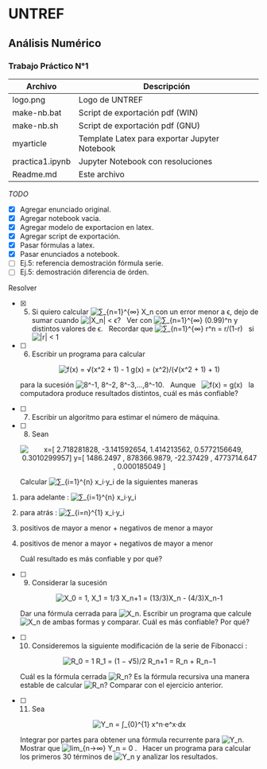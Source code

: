 # UNTREF
## Análisis Numérico
### Trabajo Práctico N°1


| Archivo         | Descripción 
|-                |-
| logo.png 	      | Logo de UNTREF
| make-nb.bat	  | Script de exportación pdf (WIN) 
| make-nb.sh 	  | Script de exportación pdf (GNU) 
| myarticle	      | Template Latex para exportar Jupyter Notebook
| practica1.ipynb | Jupyter Notebook con resoluciones
| Readme.md       | Este archivo

_TODO_

- [X] Agregar enunciado original.
- [X] Agregar notebook vacia.
- [X] Agregar modelo de exportacion en latex.
- [X] Agregar script de exportación.
- [X] Pasar fórmulas a latex.
- [X] Pasar enunciados a notebook.
- [ ] Ej.5: referencia demostración fórmula serie. 
- [ ] Ej.5: demostración diferencia de órden. 

Resolver

- [X] 5. Si quiero calcular ![
        ∑_{n=1}^{∞} X_n
    ](http://latex.codecogs.com/png.latex?\inline\sum_{n=1}^{\infty}%20x_n) 
    con un error menor a ϵ, dejo de sumar cuando ![
        |X_n| < ϵ
    ](http://latex.codecogs.com/png.latex?\inline\left|x_n\right|<\epsilon)?  
    Ver con ![
        ∑_{n=1}^{∞} (0.99)^n
    ](http://latex.codecogs.com/png.latex?\inline\sum_{n=1}^{\infty}%20(0.99)^n) 
    y distintos valores de ϵ.  
    Recordar que ![
        ∑_{n=1}^{∞} r^n  =  r/(1-r)
    ](http://latex.codecogs.com/png.latex?\inline\sum_{n=1}^{\infty}%20r^n={r\over%201-r})   
    si   ![
        |r| < 1
    ](http://latex.codecogs.com/png.latex?\inline\left|r\right|<1)

- [ ] 6. Escribir un programa para calcular

    <span style="display:block;text-align:center">![
        f(x) = √(x^2 + 1) - 1
        g(x) = (x^2)/(√(x^2 + 1) + 1)
    ](http://latex.codecogs.com/png.latex?\begin{matrix}f(x)=\sqrt{x^2+1}-1\\\g(x)=\frac{x^2}{\sqrt{x^2+1}+1}\end{matrix})</span>

    para la sucesión ![
        8^-1, 8^-2, 8^-3,...,8^-10
    ](http://latex.codecogs.com/png.latex?\inline%208^{-1},8^{-2},8^{-3},\dotso,8^{-10}).  
    Aunque   ![
        f(x) = g(x)
    ](http://latex.codecogs.com/png.latex?\inline%20f(x)=g(x))   
    la computadora produce resultados distintos, cuál es más confiable?

- [ ] 7. Escribir un algoritmo para estimar el número de máquina.

- [ ] 8. Sean 

    <span style="display:block;text-align:center">![
        x=[ 2.718281828, -3.141592654, 1.414213562, 0.5772156649, 0.3010299957]
        y=[ 1486.2497  ,  878366.9879, -22.37429  , 4773714.647 , 0.000185049 ]
    ](https://latex.codecogs.com/png.image?\begin{matrix}x=[2.718281828,-3.141592654,1.414213562,0.5772156649,0.3010299957]\\\y=[1486.2497,878366.9879,-22.37429,4773714.647,0.000185049]\end{matrix})</span>

    Calcular ![
        ∑_{i=1}^{n} x_i·y_i
    ](http://latex.codecogs.com/png.latex?\inline\sum_{i=1}^n%20x_i%20y_i)
    de la siguientes maneras

1.  para adelante : ![
        ∑_{i=1}^{n} x_i·y_i
    ](http://latex.codecogs.com/png.latex?\inline\sum_{i=1}^n%20x_i%20y_i)
2.  para atrás : ![
        ∑_{i=n}^{1} x_i·y_i
    ](http://latex.codecogs.com/png.latex?\inline\sum_{i=n}^1%20x_i%20y_i)
3.  positivos de mayor a menor + negativos de menor a mayor
4.  positivos de menor a mayor + negativos de mayor a menor
    
    Cuál resultado es más confiable y por qué?

- [ ] 9. Considerar la sucesión 

    <span style="display:block;text-align:center"> ![
          X_0 = 1,    
          X_1 = 1/3    
        X_n+1 = (13/3)X_n - (4/3)X_n-1
    ](https://latex.codecogs.com/png.image?\begin{matrix}x_0=1,x_1=\frac{1}{3}\\\x_{n+1}=\frac{13}{3}x_n%20-\frac{4}{3}x_{n-1}\end{matrix}) </span>

    Dar una fórmula cerrada para ![
        X_n
    ](https://latex.codecogs.com/png.image?\inline%20x_n).
    Escribir un programa que calcule ![
        X_n
    ](https://latex.codecogs.com/png.image?\inline%20x_n)
    de ambas formas y comparar. Cuál es más confiable? Por qué?

- [ ] 10. Consideremos la siguiente modificación de la serie de Fibonacci : 

    <span style="display:block;text-align:center"> ![
          R_0 = 1
          R_1 = (1 − √5)/2
        R_n+1 = R_n + R_n−1
    ](http://latex.codecogs.com/png.image?\begin{matrix}r_0=1,r_1=\frac{1-\sqrt{5}}{2}\\\r_{n+1}=r_n+r_{n-1}\end{matrix})</span>

    Cuál es la fórmula cerrada ![
        R_n
    ](https://latex.codecogs.com/png.image?\inline%20r_n)? 
    Es la fórmula recursiva una manera estable de calcular ![
        R_n
    ](https://latex.codecogs.com/png.image?\inline%20r_n)? Comparar con el ejercicio anterior.

- [ ] 11. Sea

    <span style="display:block;text-align:center"> ![
        Y_n = ∫_{0}^{1} x^n·e^x·dx
    ](http://latex.codecogs.com/png.image?y_n=\int_{0}^{1}x^n%20e^x%20dx)</span>

    Integrar por partes para obtener una fórmula recurrente para ![
        Y_n
    ](https://latex.codecogs.com/png.image?\inline%20y_n).   
    Mostrar que ![
        lim_{n→∞} Y_n = 0
    ](https://latex.codecogs.com/png.image?\inline\lim_{n\to\infty}y_n=1) .   
    Hacer un programa para calcular los primeros 30 términos de ![
        Y_n
    ](https://latex.codecogs.com/png.image?\inline%20y_n)
    y analizar los resultados.

